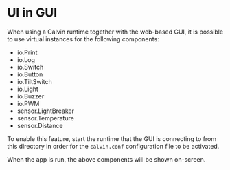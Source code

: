 # UI in GUI

When using a Calvin runtime together with the web-based GUI, it is possible to use virtual instances for the following components:

- io.Print
- io.Log
- io.Switch
- io.Button
- io.TiltSwitch
- io.Light
- io.Buzzer
- io.PWM
- sensor.LightBreaker
- sensor.Temperature
- sensor.Distance

To enable this feature, start the runtime that the GUI is connecting to from this directory in order for the `calvin.conf` configuration file to be activated.

When the app is run, the above components will be shown on-screen.

